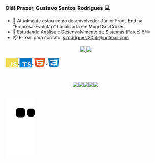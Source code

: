   ### Olá! Prazer, Gustavo Santos Rodrigues 💻

  - 🔭 Atualmente estou como desenvolvedor Júnior Front-End na "Empresa-Evolutap" Localizada em Mogi Das Cruzes
  - 🌱 Estudando Análise e Desenvolvimento de Sistemas (Fatec) 5/♾️
  - 📫 E-mail para contato: s.rodrigues.2050@hotmail.com

  <div align="center">
    <a href="https://github.com/GustavoSantosRodrigues">
    <img height="170em" src="https://github-readme-stats.vercel.app/api?username=GustavoSantosRodrigues&show_icons=true&theme=dark&include_all_commits=true&count_private=true"/>
    <img height="170em" src="https://github-readme-stats.vercel.app/api/top-langs/?username=GustavoSantosRodrigues&layout=compact&langs_count=7&theme=maroongold"/>
  </div>

  <div style="display: inline_block"><br>
    <img align="center" alt="Gustavo-Js" height="30" width="40" src="https://raw.githubusercontent.com/devicons/devicon/master/icons/javascript/javascript-plain.svg">
    <img align="center" alt="Gustavo-Ts" height="30" width="40" src="https://raw.githubusercontent.com/devicons/devicon/master/icons/typescript/typescript-plain.svg">
  <!--   <img align="center" alt="Gustavo-React" height="30" width="40" src="https://raw.githubusercontent.com/devicons/devicon/master/icons/react/react-original.svg"> -->
    <img align="center" alt="Gustavo-HTML" height="30" width="40" src="https://raw.githubusercontent.com/devicons/devicon/master/icons/html5/html5-original.svg">
    <img align="center" alt="Gustavo-CSS" height="30" width="40" src="https://raw.githubusercontent.com/devicons/devicon/master/icons/css3/css3-original.svg">
    <src="https://media.discordapp.net/attachments/639956127056134178/890373478988013628/Publicacoes_Instagram_1_1.png?width=676&height=676">
  </div>

  ##

  <div style="display: flex; justify-content: center; align-items: center; padding: 15px;"> 
    <a href="https://instagram.com/gustavoxxsr/" target="_blank"><img src="https://img.shields.io/badge/-Instagram-%23E4405F?style=for-the-badge&logo=instagram&logoColor=white" target="_blank"></a>
    <a href="https://www.linkedin.com/in/gustavo-santos-55a13a201/" target="_blank"><img src="https://img.shields.io/badge/-LinkedIn-%230077B5?style=for-the-badge&logo=linkedin&logoColor=white" target="_blank"></a> 
     <a href= "gustavopop000@gmail.com"><img src="https://img.shields.io/badge/-Gmail-%23333?style=for-the-badge&logo=gmail&logoColor=white" target="_blank"></a>
     <a href="#"><img src="https://img.shields.io/badge/Windows-0078D6?style=for-the-badge&logo=windows&logoColor=white" target="_blank"></a>
     <a href="#"><img src="https://img.shields.io/badge/iOS-000000?style=for-the-badge&logo=ios&logoColor=white" target="_blank"></a>
  <!--   https://img.shields.io/badge/iOS-000000?style=for-the-badge&logo=ios&logoColor=white -->
  </div>

   ![Snake animation](https://github.com/GustavoSantosRodrigues/GustavoSantosRodrigues/blob/output/github-contribution-grid-snake.svg)

